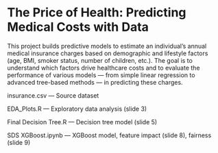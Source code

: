# The Price of Health: Predicting Medical Costs with Data

This project builds predictive models to estimate an individual’s annual medical insurance charges based on demographic and lifestyle factors (age, BMI, smoker status, number of children, etc.). The goal is to understand which factors drive healthcare costs and to evaluate the performance of various models — from simple linear regression to advanced tree-based methods — in predicting these charges.


insurance.csv — Source dataset  


EDA_Plots.R — Exploratory data analysis (slide 3)  


Final Decision Tree.R — Decision tree model (slide 5)  


SDS XGBoost.ipynb — XGBoost model, feature impact (slide 8), fairness (slide 9)  
